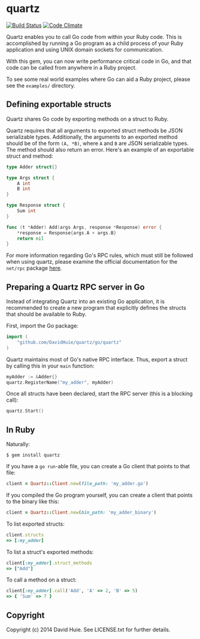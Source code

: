 # quartz

[![Build Status](https://travis-ci.org/DavidHuie/quartz.svg?branch=master)](https://travis-ci.org/DavidHuie/quartz) [![Code Climate](https://codeclimate.com/github/DavidHuie/quartz.png)](https://codeclimate.com/github/DavidHuie/quartz)

Quartz enables you to call Go code from within your
Ruby code. This is accomplished by running a Go program
as a child process of your Ruby application and using UNIX domain sockets
for communication.

With this gem, you can now write performance critical code in Go, and that
code can be called from anywhere in a Ruby project.

To see some real world examples where Go can aid a Ruby project, please see
the `examples/` directory.

## Defining exportable structs

Quartz shares Go code by exporting methods on a struct to Ruby.

Quartz requires that all arguments to exported struct methods be JSON serializable
types. Additionally, the arguments to an exported method should be of the form
`(A, *B)`, where `A` and `B` are JSON serializable types. The method should also
return an error. Here's an example of an exportable struct and method:

```go
type Adder struct{}

type Args struct {
	A int
	B int
}

type Response struct {
	Sum int
}

func (t *Adder) Add(args Args, response *Response) error {
	*response = Response{args.A + args.B}
	return nil
}
```

For more information regarding Go's RPC rules, which must still be followed
when using quartz, please examine the official documentation for
the `net/rpc` package [here](http://golang.org/pkg/net/rpc/).

## Preparing a Quartz RPC server in Go

Instead of integrating Quartz into an existing Go application,
it is recommended to create a new program
that explicitly defines the structs that should be available
to Ruby.

First, import the Go package:

```go
import (
	"github.com/DavidHuie/quartz/go/quartz"
)
```

Quartz maintains most of Go's native RPC interface. Thus, export a struct
by calling this in your `main` function:

```go
myAdder := &Adder{}
quartz.RegisterName("my_adder", myAdder)
```

Once all structs have been declared, start the RPC server (this is a blocking call):

```go
quartz.Start()
```

## In Ruby

Naturally:

```shell
$ gem install quartz
```

If you have a `go run`-able file, you can create a Go client that
points to that file:

```ruby
client = Quartz::Client.new(file_path: 'my_adder.go')
```

If you compiled the Go program yourself, you can create a client
that points to the binary like this:

```ruby
client = Quartz::Client.new(bin_path: 'my_adder_binary')
```

To list exported structs:

```ruby
client.structs
=> [:my_adder]
```

To list a struct's exported methods:

```ruby
client[:my_adder].struct_methods
=> ["Add"]
```

To call a method on a struct:

```ruby
client[:my_adder].call('Add', 'A' => 2, 'B' => 5)
=> { 'Sum' => 7 }
```

## Copyright

Copyright (c) 2014 David Huie. See LICENSE.txt for further details.
